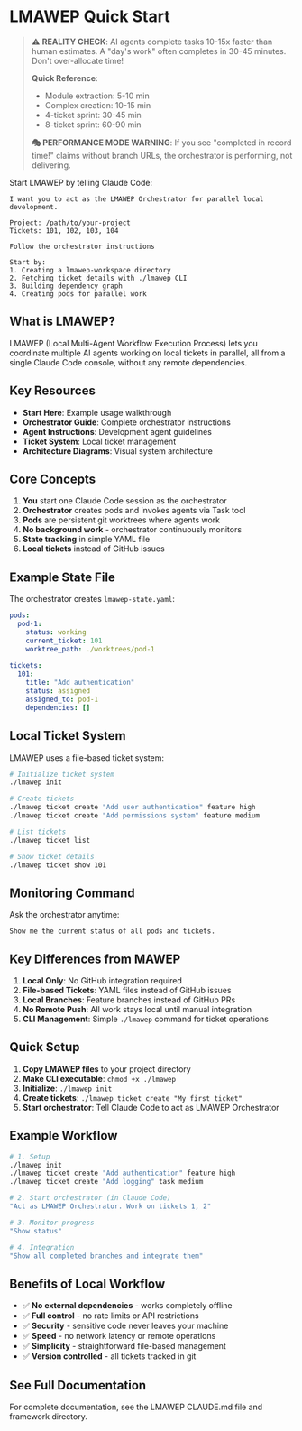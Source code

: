 # LMAWEP Quick Start

> ⚠️ **REALITY CHECK**: AI agents complete tasks 10-15x faster than human estimates. 
> A "day's work" often completes in 30-45 minutes. Don't over-allocate time!
>
> **Quick Reference**:
> - Module extraction: 5-10 min
> - Complex creation: 10-15 min  
> - 4-ticket sprint: 30-45 min
> - 8-ticket sprint: 60-90 min
>
> **🎭 PERFORMANCE MODE WARNING**: If you see "completed in record time!" claims without branch URLs, the orchestrator is performing, not delivering.

Start LMAWEP by telling Claude Code:

```
I want you to act as the LMAWEP Orchestrator for parallel local development.

Project: /path/to/your-project
Tickets: 101, 102, 103, 104

Follow the orchestrator instructions

Start by:
1. Creating a lmawep-workspace directory
2. Fetching ticket details with ./lmawep CLI
3. Building dependency graph
4. Creating pods for parallel work
```

## What is LMAWEP?

LMAWEP (Local Multi-Agent Workflow Execution Process) lets you coordinate multiple AI agents working on local tickets in parallel, all from a single Claude Code console, without any remote dependencies.

## Key Resources

- **Start Here**: Example usage walkthrough
- **Orchestrator Guide**: Complete orchestrator instructions
- **Agent Instructions**: Development agent guidelines
- **Ticket System**: Local ticket management
- **Architecture Diagrams**: Visual system architecture

## Core Concepts

1. **You** start one Claude Code session as the orchestrator
2. **Orchestrator** creates pods and invokes agents via Task tool
3. **Pods** are persistent git worktrees where agents work
4. **No background work** - orchestrator continuously monitors
5. **State tracking** in simple YAML file
6. **Local tickets** instead of GitHub issues

## Example State File

The orchestrator creates `lmawep-state.yaml`:

```yaml
pods:
  pod-1:
    status: working
    current_ticket: 101
    worktree_path: ./worktrees/pod-1
    
tickets:
  101:
    title: "Add authentication"
    status: assigned
    assigned_to: pod-1
    dependencies: []
```

## Local Ticket System

LMAWEP uses a file-based ticket system:

```bash
# Initialize ticket system
./lmawep init

# Create tickets
./lmawep ticket create "Add user authentication" feature high
./lmawep ticket create "Add permissions system" feature medium

# List tickets
./lmawep ticket list

# Show ticket details
./lmawep ticket show 101
```

## Monitoring Command

Ask the orchestrator anytime:
```
Show me the current status of all pods and tickets.
```

## Key Differences from MAWEP

1. **Local Only**: No GitHub integration required
2. **File-based Tickets**: YAML files instead of GitHub issues
3. **Local Branches**: Feature branches instead of GitHub PRs
4. **No Remote Push**: All work stays local until manual integration
5. **CLI Management**: Simple `./lmawep` command for ticket operations

## Quick Setup

1. **Copy LMAWEP files** to your project directory
2. **Make CLI executable**: `chmod +x ./lmawep`
3. **Initialize**: `./lmawep init`
4. **Create tickets**: `./lmawep ticket create "My first ticket"`
5. **Start orchestrator**: Tell Claude Code to act as LMAWEP Orchestrator

## Example Workflow

```bash
# 1. Setup
./lmawep init
./lmawep ticket create "Add authentication" feature high
./lmawep ticket create "Add logging" task medium

# 2. Start orchestrator (in Claude Code)
"Act as LMAWEP Orchestrator. Work on tickets 1, 2"

# 3. Monitor progress
"Show status"

# 4. Integration
"Show all completed branches and integrate them"
```

## Benefits of Local Workflow

- ✅ **No external dependencies** - works completely offline
- ✅ **Full control** - no rate limits or API restrictions
- ✅ **Security** - sensitive code never leaves your machine
- ✅ **Speed** - no network latency or remote operations
- ✅ **Simplicity** - straightforward file-based management
- ✅ **Version controlled** - all tickets tracked in git

## See Full Documentation

For complete documentation, see the LMAWEP CLAUDE.md file and framework directory.